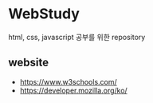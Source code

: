 # WebStudy
html, css, javascript 공부를 위한 repository    

## website
* https://www.w3schools.com/
* https://developer.mozilla.org/ko/
